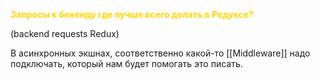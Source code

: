 <span style="font-weight: bold; color: gold;">Запросы к бекенду где лучше всего делать в Редуксе?</span>

(backend requests Redux)

В асинхронных экшнах, соответственно какой-то [[Middleware]] надо подключать, который нам будет помогать это писать.